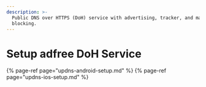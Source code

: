```yaml
---
description: >-
  Public DNS over HTTPS (DoH) service with advertising, tracker, and malware
  blocking.
---
```


# Setup adfree DoH Service

{% page-ref page="updns-android-setup.md" %}
{% page-ref page="updns-ios-setup.md" %}



